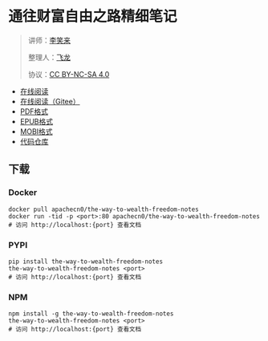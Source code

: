 # 通往财富自由之路精细笔记

> 讲师：[李笑来](https://baike.baidu.com/item/李笑来/10966850)
> 
> 整理人：[飞龙](https://github.com/wizardforcel)
> 
> 协议：[CC BY-NC-SA 4.0](http://creativecommons.org/licenses/by-nc-sa/4.0/)

+ [在线阅读](https://wealfree.apachecn.org)
+ [在线阅读（Gitee）](https://apachecn.gitee.io/the-way-to-wealth-freedom-notes/)
+ [PDF格式](https://www.gitbook.com/download/pdf/book/wizardforcel/the-way-to-wealth-freedom-notes)
+ [EPUB格式](https://www.gitbook.com/download/epub/book/wizardforcel/the-way-to-wealth-freedom-notes)
+ [MOBI格式](https://www.gitbook.com/download/mobi/book/wizardforcel/the-way-to-wealth-freedom-notes)
+ [代码仓库](https://github.com/it-ebooks/the-way-to-wealth-freedom-notes)


## 下载

### Docker

```
docker pull apachecn0/the-way-to-wealth-freedom-notes
docker run -tid -p <port>:80 apachecn0/the-way-to-wealth-freedom-notes
# 访问 http://localhost:{port} 查看文档
```

### PYPI

```
pip install the-way-to-wealth-freedom-notes
the-way-to-wealth-freedom-notes <port>
# 访问 http://localhost:{port} 查看文档
```

### NPM

```
npm install -g the-way-to-wealth-freedom-notes
the-way-to-wealth-freedom-notes <port>
# 访问 http://localhost:{port} 查看文档
```
